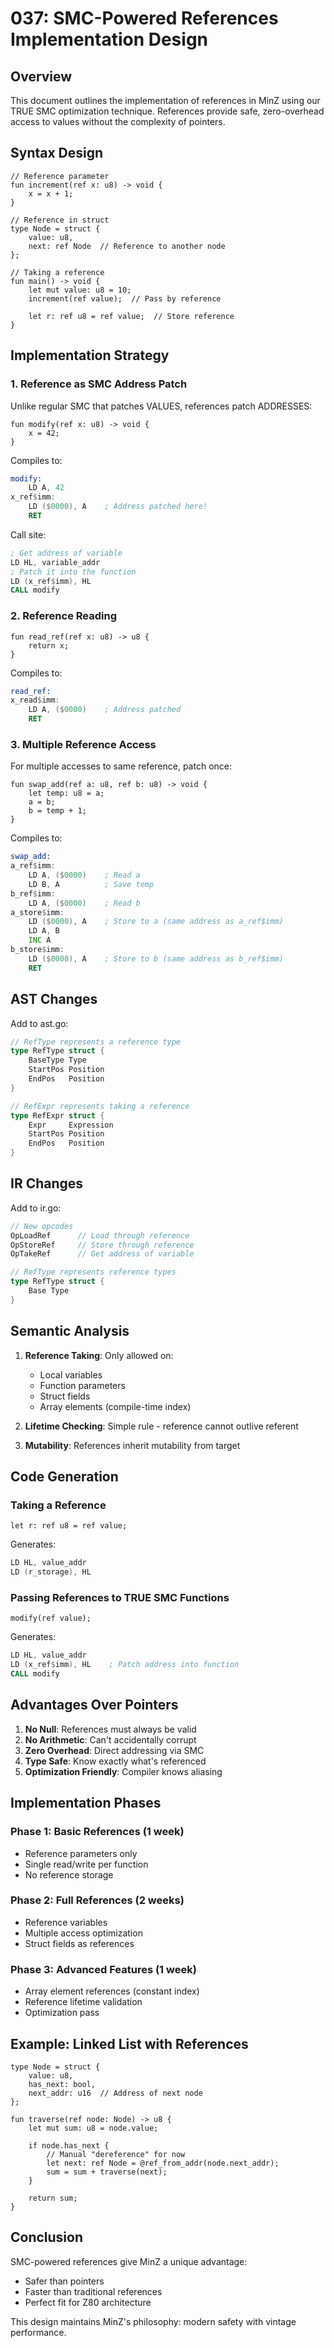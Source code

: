# 037: SMC-Powered References Implementation Design

## Overview

This document outlines the implementation of references in MinZ using our TRUE SMC optimization technique. References provide safe, zero-overhead access to values without the complexity of pointers.

## Syntax Design

```minz
// Reference parameter
fun increment(ref x: u8) -> void {
    x = x + 1;
}

// Reference in struct
type Node = struct {
    value: u8,
    next: ref Node  // Reference to another node
};

// Taking a reference
fun main() -> void {
    let mut value: u8 = 10;
    increment(ref value);  // Pass by reference
    
    let r: ref u8 = ref value;  // Store reference
}
```

## Implementation Strategy

### 1. Reference as SMC Address Patch

Unlike regular SMC that patches VALUES, references patch ADDRESSES:

```minz
fun modify(ref x: u8) -> void {
    x = 42;
}
```

Compiles to:
```asm
modify:
    LD A, 42
x_ref$imm:
    LD ($0000), A    ; Address patched here!
    RET
```

Call site:
```asm
; Get address of variable
LD HL, variable_addr
; Patch it into the function
LD (x_ref$imm), HL
CALL modify
```

### 2. Reference Reading

```minz
fun read_ref(ref x: u8) -> u8 {
    return x;
}
```

Compiles to:
```asm
read_ref:
x_read$imm:
    LD A, ($0000)    ; Address patched
    RET
```

### 3. Multiple Reference Access

For multiple accesses to same reference, patch once:

```minz
fun swap_add(ref a: u8, ref b: u8) -> void {
    let temp: u8 = a;
    a = b;
    b = temp + 1;
}
```

Compiles to:
```asm
swap_add:
a_ref$imm:
    LD A, ($0000)    ; Read a
    LD B, A          ; Save temp
b_ref$imm:
    LD A, ($0000)    ; Read b
a_store$imm:
    LD ($0000), A    ; Store to a (same address as a_ref$imm)
    LD A, B
    INC A
b_store$imm:
    LD ($0000), A    ; Store to b (same address as b_ref$imm)
    RET
```

## AST Changes

Add to ast.go:
```go
// RefType represents a reference type
type RefType struct {
    BaseType Type
    StartPos Position
    EndPos   Position
}

// RefExpr represents taking a reference
type RefExpr struct {
    Expr     Expression
    StartPos Position
    EndPos   Position
}
```

## IR Changes

Add to ir.go:
```go
// New opcodes
OpLoadRef      // Load through reference
OpStoreRef     // Store through reference
OpTakeRef      // Get address of variable

// RefType represents reference types
type RefType struct {
    Base Type
}
```

## Semantic Analysis

1. **Reference Taking**: Only allowed on:
   - Local variables
   - Function parameters
   - Struct fields
   - Array elements (compile-time index)

2. **Lifetime Checking**: Simple rule - reference cannot outlive referent

3. **Mutability**: References inherit mutability from target

## Code Generation

### Taking a Reference
```minz
let r: ref u8 = ref value;
```
Generates:
```asm
LD HL, value_addr
LD (r_storage), HL
```

### Passing References to TRUE SMC Functions
```minz
modify(ref value);
```
Generates:
```asm
LD HL, value_addr
LD (x_ref$imm), HL    ; Patch address into function
CALL modify
```

## Advantages Over Pointers

1. **No Null**: References must always be valid
2. **No Arithmetic**: Can't accidentally corrupt
3. **Zero Overhead**: Direct addressing via SMC
4. **Type Safe**: Know exactly what's referenced
5. **Optimization Friendly**: Compiler knows aliasing

## Implementation Phases

### Phase 1: Basic References (1 week)
- Reference parameters only
- Single read/write per function
- No reference storage

### Phase 2: Full References (2 weeks)
- Reference variables
- Multiple access optimization
- Struct fields as references

### Phase 3: Advanced Features (1 week)
- Array element references (constant index)
- Reference lifetime validation
- Optimization pass

## Example: Linked List with References

```minz
type Node = struct {
    value: u8,
    has_next: bool,
    next_addr: u16  // Address of next node
};

fun traverse(ref node: Node) -> u8 {
    let mut sum: u8 = node.value;
    
    if node.has_next {
        // Manual "dereference" for now
        let next: ref Node = @ref_from_addr(node.next_addr);
        sum = sum + traverse(next);
    }
    
    return sum;
}
```

## Conclusion

SMC-powered references give MinZ a unique advantage:
- Safer than pointers
- Faster than traditional references
- Perfect fit for Z80 architecture

This design maintains MinZ's philosophy: modern safety with vintage performance.